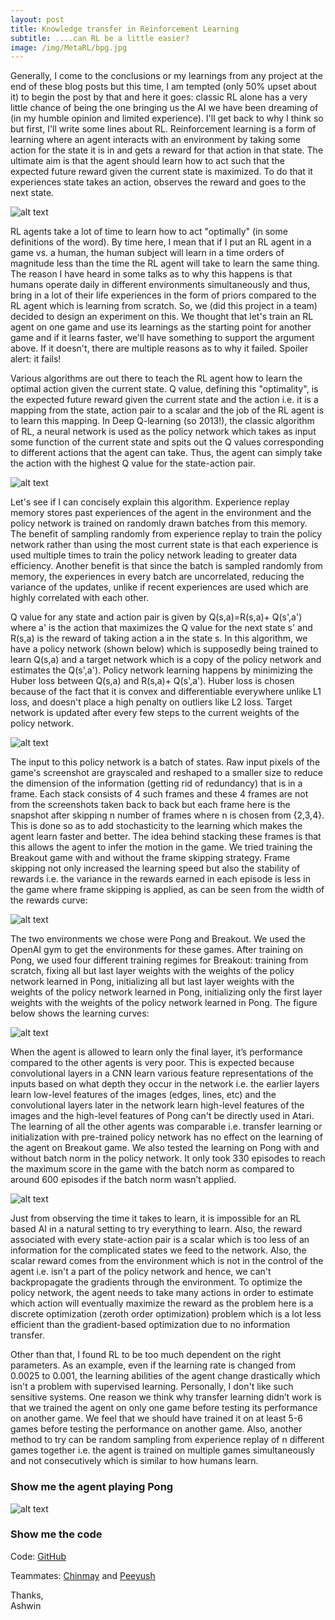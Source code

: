 ```yaml
---
layout: post
title: Knowledge transfer in Reinforcement Learning
subtitle: ....can RL be a little easier?
image: /img/MetaRL/bpg.jpg
---
```


Generally, I come to the conclusions or my learnings from any project at the end of these blog posts but this time, I am tempted (only 50% upset about it) to begin the post by that and here it goes: classic RL alone has a very little chance of being the one bringing us the AI we have been dreaming of (in my humble opinion and limited experience). I'll get back to why I think so but first, I'll write some lines about RL. Reinforcement learning is a form of learning where an agent interacts with an environment by taking some action for the state it is in and gets a reward for that action in that state. The ultimate aim is that the agent should learn how to act such that the expected future reward given the current state is maximized. To do that it experiences state takes an action, observes the reward and goes to the next state.

![alt text](/img/MetaRL/rl.jpg)

RL agents take a lot of time to learn how to act "optimally" (in some definitions of the word). By time here, I mean that if I put an RL agent in a game vs. a human, the human subject will learn in a time orders of magnitude less than the time the RL agent will take to learn the same thing. The reason I have heard in some talks as to why this happens is that humans operate daily in different environments simultaneously and thus, bring in a lot of their life experiences in the form of priors compared to the RL agent which is learning from scratch. So, we (did this project in a team) decided to design an experiment on this. We thought that let's train an RL agent on one game and use its learnings as the starting point for another game and if it learns faster, we'll have something to support the argument above. If it doesn't, there are multiple reasons as to why it failed. Spoiler alert: it fails! 

Various algorithms are out there to teach the RL agent how to learn the optimal action given the current state. Q value, defining this "optimality", is the expected future reward given the current state and the action i.e. it is a mapping from the state, action pair to a scalar and the job of the RL agent is to learn this mapping. In Deep Q-learning (so 2013!), the classic algorithm of RL, a neural network is used as the policy network which takes as input some function of the current state and spits out the Q values corresponding to different actions that the agent can take. Thus, the agent can simply take the action with the highest Q value for the state-action pair. 

![alt text](/img/MetaRL/algo.png)

Let's see if I can concisely explain this algorithm. Experience replay memory stores past experiences of the agent in the environment and the policy network is trained on randomly drawn batches from this memory. The benefit of sampling randomly from experience replay to train the policy network rather than using the most current state is that each experience is used multiple times to train the policy network leading to greater data efficiency. Another benefit is that since the batch is sampled randomly from memory, the experiences in every batch are uncorrelated, reducing the variance of the updates, unlike if recent experiences are used which are highly correlated with each other. 

Q value for any state and action pair is given by Q(s,a)=R(s,a)+ Q(s',a') where a' is the action that maximizes the Q value for the next state s' and R(s,a) is the reward of taking action a in the state s. In this algorithm, we have a policy network (shown below) which is supposedly being trained to learn Q(s,a) and a target network which is a copy of the policy network and estimates the Q(s',a'). Policy network learning happens by minimizing the Huber loss between Q(s,a) and R(s,a)+ Q(s',a'). Huber loss is chosen because of the fact that it is convex and differentiable everywhere unlike L1 loss, and doesn't place a high penalty on outliers like L2 loss. Target network is updated after every few steps to the current weights of the policy network.

![alt text](/img/MetaRL/DQN.png)

The input to this policy network is a batch of states. Raw input pixels of the game's screenshot are grayscaled and reshaped to a smaller size to reduce the dimension of the information (getting rid of redundancy) that is in a frame. Each stack consists of 4 such frames and these 4 frames are not from the screenshots taken back to back but each frame here is the snapshot after skipping n number of frames where n is chosen from {2,3,4}. This is done so as to add stochasticity to the learning which makes the agent learn faster and better. The idea behind stacking these frames is that this allows the agent to infer the motion in the game. We tried training the Breakout game with and without the frame skipping strategy. Frame skipping not only increased the learning speed but also the stability of rewards i.e. the variance in the rewards earned in each episode is less in the game where frame skipping is applied, as can be seen from the width of the rewards curve:

![alt text](/img/MetaRL/skippingframes.png)

The two environments we chose were Pong and Breakout. We used the OpenAI gym to get the environments for these games. After training on Pong, we used four different training regimes for Breakout: training from scratch, fixing all but last layer weights with the weights of the policy network learned in Pong, initializing all but last layer weights with the weights of the policy network learned in Pong, initializing only the first layer weights with the weights of the policy network learned in Pong. The figure below shows the learning curves:

![alt text](/img/MetaRL/main.png)

When the agent is allowed to learn only the final layer, it’s performance compared to the other agents is very poor. This is expected because convolutional layers in a CNN learn various feature representations of the inputs based on what depth they occur in the network i.e. the earlier layers learn low-level features of the images (edges, lines, etc) and the convolutional layers later in the network learn high-level features of the images and the high-level features of Pong can't be directly used in Atari. The learning of all the other agents was comparable i.e. transfer learning or initialization with pre-trained policy network has no effect on the learning of the agent on Breakout game. We also tested the learning on Pong with and without batch norm in the policy network. It only took 330 episodes to reach the maximum score in the game with the batch norm as compared to around 600 episodes if the batch norm wasn’t applied.

![alt text](/img/MetaRL/pong_bn.png)

Just from observing the time it takes to learn, it is impossible for an RL based AI in a natural setting to try everything to learn. Also, the reward associated with every state-action pair is a scalar which is too less of an information for the complicated states we feed to the network. Also, the scalar reward comes from the environment which is not in the control of the agent i.e. isn't a part of the policy network and hence, we can't backpropagate the gradients through the environment. To optimize the policy network, the agent needs to take many actions in order to estimate which action will eventually maximize the reward as the problem here is a discrete optimization (zeroth order optimization) problem which is a lot less efficient than the gradient-based optimization due to no information transfer. 

Other than that, I found RL to be too much dependent on the right parameters. As an example, even if the learning rate is changed from 0.0025 to 0.001, the learning abilities of the agent change drastically which isn't a problem with supervised learning. Personally, I don't like such sensitive systems. One  reason  we  think  why  transfer  learning didn’t work is that we trained the agent on only one game before testing its performance on another game. We feel that we should have trained it on at least 5-6 games before testing the performance on another game. Also, another method to try can be random sampling from experience replay of n different games together i.e. the agent is trained on multiple games simultaneously and not consecutively which is similar to how humans learn.

### Show me the agent playing Pong

![alt text](/img/MetaRL/pong.gif)

### Show me the code

Code: [GitHub](https://github.com/Regressionist/Meta-Reinforcement-Learning)

Teammates: [Chinmay](https://www.linkedin.com/in/chinmaysinghal) and [Peeyush](https://www.linkedin.com/in/peeyushjain)

Thanks,<br/>
Ashwin

